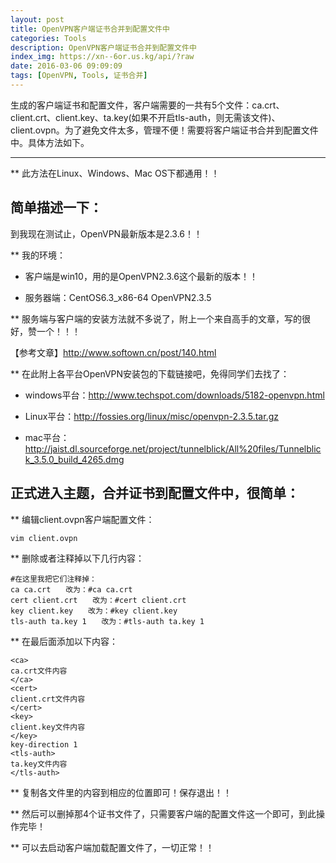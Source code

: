 ```yaml
---
layout: post
title: OpenVPN客户端证书合并到配置文件中
categories: Tools
description: OpenVPN客户端证书合并到配置文件中
index_img: https://xn--6or.us.kg/api/?raw
date: 2016-03-06 09:09:09
tags: [OpenVPN, Tools, 证书合并]
---
```



生成的客户端证书和配置文件，客户端需要的一共有5个文件：ca.crt、client.crt、client.key、ta.key(如果不开启tls-auth，则无需该文件)、client.ovpn。为了避免文件太多，管理不便！需要将客户端证书合并到配置文件中。具体方法如下。

---

** 此方法在Linux、Windows、Mac OS下都通用！！


## 简单描述一下：

到我现在测试止，OpenVPN最新版本是2.3.6！！

** 我的环境：

- 客户端是win10，用的是OpenVPN2.3.6这个最新的版本！！

- 服务器端：CentOS6.3_x86-64  OpenVPN2.3.5

 

** 服务端与客户端的安装方法就不多说了，附上一个来自高手的文章，写的很好，赞一个！！！

【参考文章】<http://www.softown.cn/post/140.html>

** 在此附上各平台OpenVPN安装包的下载链接吧，免得同学们去找了：

- windows平台：<http://www.techspot.com/downloads/5182-openvpn.html>

- Linux平台：<http://fossies.org/linux/misc/openvpn-2.3.5.tar.gz>

- mac平台： <http://jaist.dl.sourceforge.net/project/tunnelblick/All%20files/Tunnelblick_3.5.0_build_4265.dmg>

 

## 正式进入主题，合并证书到配置文件中，很简单：

** 编辑client.ovpn客户端配置文件：
```Linux
vim client.ovpn
```

** 删除或者注释掉以下几行内容：
```Linux
#在这里我把它们注释掉：
ca ca.crt　　改为：#ca ca.crt
cert client.crt　　改为：#cert client.crt
key client.key　　改为：#key client.key
tls-auth ta.key 1　　改为：#tls-auth ta.key 1
```

** 在最后面添加以下内容：
```Linux
<ca> 
ca.crt文件内容
</ca>
<cert> 
client.crt文件内容
</cert>
<key> 
client.key文件内容
</key>
key-direction 1 
<tls-auth> 
ta.key文件内容
</tls-auth>
```

** 复制各文件里的内容到相应的位置即可！保存退出！！

** 然后可以删掉那4个证书文件了，只需要客户端的配置文件这一个即可，到此操作完毕！

** 可以去启动客户端加载配置文件了，一切正常！！
